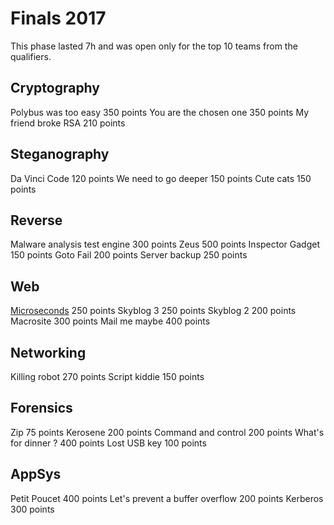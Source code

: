 # Finals 2017

This phase lasted 7h and was open only for the top 10 teams from the qualifiers.

## Cryptography

Polybus was too easy 350 points
You are the chosen one 350 points
My friend broke RSA 210 points

## Steganography
Da Vinci Code 120 points
We need to go deeper 150 points
Cute cats 150 points

## Reverse
Malware analysis test engine 300 points
Zeus 500 points
Inspector Gadget 150 points
Goto Fail 200 points
Server backup 250 points

## Web
[Microseconds](web/microseconds) 250 points
Skyblog 3 250 points
Skyblog 2 200 points
Macrosite 300 points
Mail me maybe 400 points

## Networking
Killing robot 270 points
Script kiddie 150 points

## Forensics
Zip 75 points
Kerosene 200 points
Command and control 200 points
What's for dinner ? 400 points
Lost USB key 100 points

## AppSys
Petit Poucet 400 points
Let's prevent a buffer overflow 200 points
Kerberos 300 points
